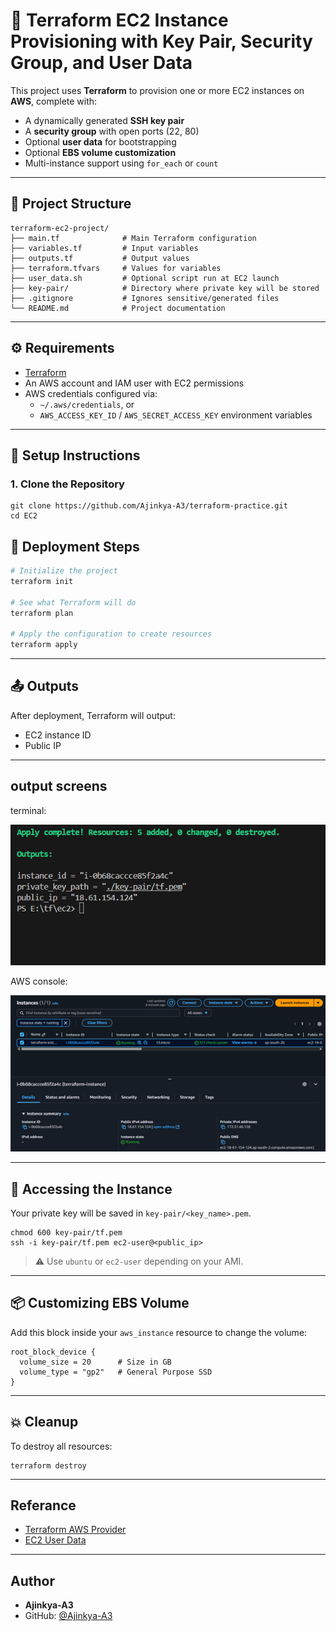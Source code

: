 # 🚀 Terraform EC2 Instance Provisioning with Key Pair, Security Group, and User Data

This project uses **Terraform** to provision one or more EC2 instances on **AWS**, complete with:
- A dynamically generated **SSH key pair**
- A **security group** with open ports (22, 80)
- Optional **user data** for bootstrapping
- Optional **EBS volume customization**
- Multi-instance support using `for_each` or `count`

---

## 📁 Project Structure

```
terraform-ec2-project/
├── main.tf              # Main Terraform configuration
├── variables.tf         # Input variables
├── outputs.tf           # Output values
├── terraform.tfvars     # Values for variables
├── user_data.sh         # Optional script run at EC2 launch
├── key-pair/            # Directory where private key will be stored
├── .gitignore           # Ignores sensitive/generated files
└── README.md            # Project documentation
```

---

## ⚙️ Requirements

- [Terraform](https://developer.hashicorp.com/terraform/install)
- An AWS account and IAM user with EC2 permissions
- AWS credentials configured via:
  - `~/.aws/credentials`, or
  - `AWS_ACCESS_KEY_ID` / `AWS_SECRET_ACCESS_KEY` environment variables

---

## 🔧 Setup Instructions

### 1. Clone the Repository

```
git clone https://github.com/Ajinkya-A3/terraform-practice.git
cd EC2
```


## 🚀 Deployment Steps

```bash
# Initialize the project
terraform init

# See what Terraform will do
terraform plan

# Apply the configuration to create resources
terraform apply
```

---

## 📤 Outputs

After deployment, Terraform will output:
- EC2 instance ID
- Public IP

---

## output screens

terminal:

![Terminal-outpur](assets/Terminal.png)

AWS console:

![Console-output](assets/Console.png)

---


## 🔑 Accessing the Instance

Your private key will be saved in `key-pair/<key_name>.pem`.

```
chmod 600 key-pair/tf.pem
ssh -i key-pair/tf.pem ec2-user@<public_ip>
```

> ⚠️ Use `ubuntu` or `ec2-user` depending on your AMI.

---

## 📦 Customizing EBS Volume

Add this block inside your `aws_instance` resource to change the volume:

```
root_block_device {
  volume_size = 20      # Size in GB
  volume_type = "gp2"   # General Purpose SSD
}
```

---

## 💥 Cleanup

To destroy all resources:

```
terraform destroy
```

---

## Referance 

- [Terraform AWS Provider](https://registry.terraform.io/providers/hashicorp/aws/latest/docs)
- [EC2 User Data](https://docs.aws.amazon.com/AWSEC2/latest/UserGuide/user-data.html)

---

##  Author

- **Ajinkya-A3**
- GitHub: [@Ajinkya-A3](https://github.com/Ajinkya-A3)

